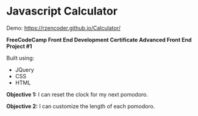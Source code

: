 # Javascript Calculator

Demo: https://rzencoder.github.io/Calculator/

**FreeCodeCamp Front End Development Certificate
Advanced Front End Project #1**

Built using:
  * JQuery
  * CSS
  * HTML
  
**Objective 1:** I can reset the clock for my next pomodoro.

**Objective 2:** I can customize the length of each pomodoro.
